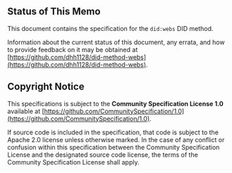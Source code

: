 ## Status of This Memo

This document contains the specification for the `did:webs` DID method.

Information about the current status of this document, any errata,
and how to provide feedback on it may be obtained at
[https://github.com/dhh1128/did-method-webs](https://github.com/dhh1128/did-method-webs).

## Copyright Notice

This specifications is subject to the **Community Specification License 1.0**
available at
[https://github.com/CommunitySpecification/1.0](https://github.com/CommunitySpecification/1.0).

If source code is included in the specification, that code is subject to the
Apache 2.0 license unless otherwise marked. In the case of any conflict or
confusion within this specification between the Community Specification License
and the designated source code license, the terms of the Community Specification
License shall apply.
